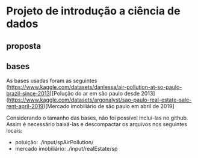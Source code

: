 # Projeto de introdução a ciência de dados

## proposta

## bases
As bases usadas foram as seguintes
(https://www.kaggle.com/datasets/danlessa/air-pollution-at-so-paulo-brazil-since-2013)[Polução do ar em são paulo desde 2013]
(https://www.kaggle.com/datasets/argonalyst/sao-paulo-real-estate-sale-rent-april-2019)[Mercado imobiliário de são paulo em abril de 2019]

Considerando o tamanho das bases, não foi possível incluí-las no github.
Assim é necessário baixá-las e descompactar os arquivos nos seguintes locais:
- poluição: ./input/spAirPollution/
- mercado imobiliário: ./input/realEstate/sp
